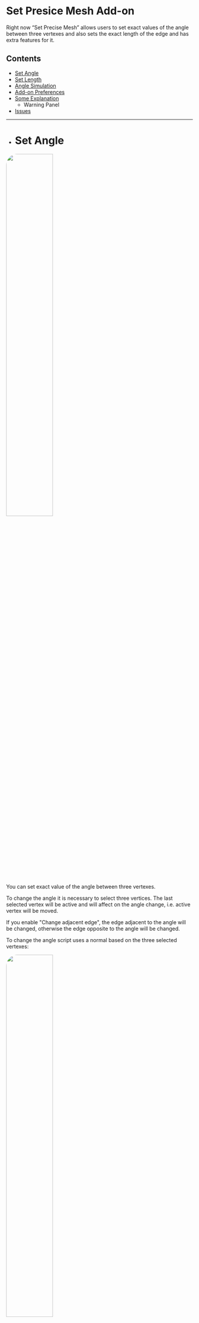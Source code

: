 # Set Presice Mesh Add-on

Right now “Set Precise Mesh” allows users to set exact values of the angle between three vertexes and also sets the exact length of the edge and has extra features for it.

## Contents

* <a href="#set_angle">Set Angle</a>
* <a href="#set_length">Set Length</a>
* <a href="#angle_simulation">Angle Simulation</a>
* <a href="#add-on_preferences">Add-on Preferences</a>
* <a href="#some_explanation">Some Explanation</a>
    * Warning Panel
* <a href="#issues">Issues</a>

---
* # <a name="set_angle">Set Angle</a>
<a href="https://drive.google.com/file/d/138wmaauvSyV0Aqim1AJA02god0OnEpcg/preview" target="_self">
<img src="https://i.imgur.com/XBiNgOg.png" width=50% height=50% alt"Angle" style="border-radius: 30px">
</a>

You can set exact value of the angle between three vertexes. 

To change the angle it is necessary to select three vertices. The last selected vertex will be active and will affect on the angle change, i.e. active vertex will be moved.

If you enable "Change adjacent edge", the edge adjacent to the angle will be changed, otherwise the edge opposite to the angle will be changed.

To change the angle script uses a normal based on the three selected vertexes:

<a href="https://drive.google.com/file/d/12S0BaN1r0MQ7mr4cg9kqPSZKhFecueHD/preview" target="_self">
<img src="https://i.imgur.com/TQXxCan.png" width=50% height=50% alt"Angle" style="border-radius: 30px">
</a>

---
* # <a name="set_length">Set Length</a>
<a href="https://drive.google.com/file/d/1NndKw_OcC51AqroSHMey70PDRMuPhotp/preview" target="_self">
<img src="https://i.imgur.com/Wovj1ub.png" width=50% height=50% alt"Angle" style="border-radius: 30px">
</a>

To change the length of the edge it is necessary to select two verteces. The last selected vertex (active vertex) will change its length, i.e. last selected vertex will be moved.

If you enable "Change two directions" the length will change based on the two selected vertexes i.e. two selceted vertexes will be moved.

---
* # <a name ="angle_simulation">Angle Simulation</a>

---
* # <a name ="add-on_preferences">Add-on Preferences</a>

---
* # <a name="some_explanation">Some Explanation</a>
    ## Warning Panel

 https://www.canva.com/design/DAD7-RCbGng/view

 https://www.canva.com/design/DAD7-f0Kyt0/view

---
* ## <a name="issues">Issues</a>

<a href="https://drive.google.com/file/d/1oczmblzCjmVg-TWA_adjX7Eyg8xwRS90/preview" target="_self">
<img src="https://i.imgur.com/HrPixOg.png" width=50% height=50% alt"Angle" style="border-radius: 30px">
</a>
